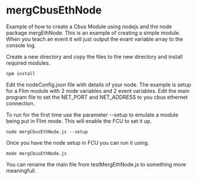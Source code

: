 # mergCbusEthNode
Example of how to create a Cbus Module using nodejs and the node package mergEthNode. This is an example of creating a simple module. When you teach an event it will just output the evant variable array to the console log.

Create a new directory and copy the files to the new directory and install required modules.

```npm install```

Edit the nodeConfig.json file with details of your node. The example is setup for a Flim module with 2 node variables and 2 event variables. Edit the main program file to set the NET_PORT and NET_ADDRESS to you cbus ethernet connection.

To run for the first time use the parameter --setup to emulate a module being put in Flim mode. This will enable the FCU to set it up.

```node mergCbusEthNode.js --setup```

Once you have the node setup in FCU you can run it using.

```mode mergCbusEthNode.js```

You can rename the main file from testMergEthNode.js to something more meaningfull.

